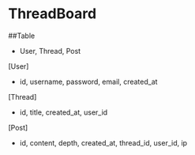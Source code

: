 # ThreadBoard

##Table
- User, Thread, Post

[User]
- id, username, password, email, created_at

[Thread]
- id, title, created_at, user_id

[Post]
- id, content, depth, created_at, thread_id,
    user_id, ip